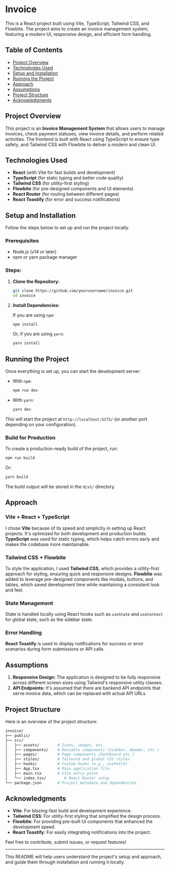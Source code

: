 # Invoice

This is a React project built using Vite, TypeScript, Tailwind CSS, and Flowbite. The project aims to create an invoice management system, featuring a modern UI, responsive design, and efficient form handling.

## Table of Contents
- [Project Overview](#project-overview)
- [Technologies Used](#technologies-used)
- [Setup and Installation](#setup-and-installation)
- [Running the Project](#running-the-project)
- [Approach](#approach)
- [Assumptions](#assumptions)
- [Project Structure](#project-structure)
- [Acknowledgments](#acknowledgments)

## Project Overview

This project is an **Invoice Management System** that allows users to manage invoices, check payment statuses, view invoice details, and perform related activities. The frontend is built with React using TypeScript to ensure type safety, and Tailwind CSS with Flowbite to deliver a modern and clean UI.

## Technologies Used

- **React** (with Vite for fast builds and development)
- **TypeScript** (for static typing and better code quality)
- **Tailwind CSS** (for utility-first styling)
- **Flowbite** (for pre-designed components and UI elements)
- **React Router** (for routing between different pages)
- **React Toastify** (for error and success notifications)
  
## Setup and Installation

Follow the steps below to set up and run the project locally.

### Prerequisites

- Node.js (v14 or later)
- npm or yarn package manager

### Steps:

1. **Clone the Repository:**

   ```bash
   git clone https://github.com/yourusername/invoice.git
   cd invoice
   ```

2. **Install Dependencies:**

   If you are using `npm`:

   ```bash
   npm install
   ```

   Or, if you are using `yarn`:

   ```bash
   yarn install
   ```

## Running the Project

Once everything is set up, you can start the development server:

- With `npm`:

  ```bash
  npm run dev
  ```

- With `yarn`:

  ```bash
  yarn dev
  ```

This will start the project at `http://localhost:5173/` (or another port depending on your configuration).

### Build for Production

To create a production-ready build of the project, run:

```bash
npm run build
```

Or:

```bash
yarn build
```

The build output will be stored in the `dist/` directory.

## Approach

### Vite + React + TypeScript

I chose **Vite** because of its speed and simplicity in setting up React projects. It's optimized for both development and production builds. **TypeScript** was used for static typing, which helps catch errors early and makes the codebase more maintainable.

### Tailwind CSS + Flowbite

To style the application, I used **Tailwind CSS**, which provides a utility-first approach for styling, ensuring quick and responsive designs. **Flowbite** was added to leverage pre-designed components like modals, buttons, and tables, which saved development time while maintaining a consistent look and feel.

### State Management

State is handled locally using React hooks such as `useState` and `useContext` for global state, such as the sidebar state.

### Error Handling

**React Toastify** is used to display notifications for success or error scenarios during form submissions or API calls.

## Assumptions

1. **Responsive Design:** The application is designed to be fully responsive across different screen sizes using Tailwind's responsive utility classes.
2. **API Endpoints:** It's assumed that there are backend API endpoints that serve invoice data, which can be replaced with actual API URLs.

## Project Structure

Here is an overview of the project structure:

```bash
invoice/
├── public/
├── src/
│   ├── assets/        # Icons, images, etc.
│   ├── components/    # Reusable components (Sidebar, Header, etc.)
│   ├── pages/         # Page components (Dashboard etc.)
│   ├── styles/        # Tailwind and global CSS styles
│   ├── hooks/         # Custom hooks (e.g., useFetch)
│   ├── App.tsx        # Main application file
│   ├── main.tsx       # Vite entry point
│   └── index.tsx/        # React Router setup
└── package.json       # Project metadata and dependencies
```

## Acknowledgments

- **Vite**: For blazing-fast build and development experience.
- **Tailwind CSS**: For utility-first styling that simplified the design process.
- **Flowbite**: For providing pre-built UI components that enhanced the development speed.
- **React Toastify**: For easily integrating notifications into the project.

Feel free to contribute, submit issues, or request features!

---

This README will help users understand the project's setup and approach, and guide them through installation and running it locally.

